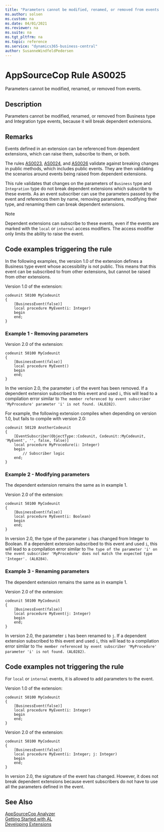 ```yaml
---
title: "Parameters cannot be modified, renamed, or removed from events."
ms.author: solsen
ms.custom: na
ms.date: 04/01/2021
ms.reviewer: na
ms.suite: na
ms.tgt_pltfrm: na
ms.topic: reference
ms.service: "dynamics365-business-central"
author: SusanneWindfeldPedersen
---
```

[//]: # (START>DO_NOT_EDIT)
[//]: # (IMPORTANT:Do not edit any of the content between here and the END>DO_NOT_EDIT.)
[//]: # (Any modifications should be made in the .xml files in the ModernDev repo.)
# AppSourceCop Rule AS0025
Parameters cannot be modified, renamed, or removed from events.

## Description
Parameters cannot be modified, renamed, or removed from Business type and Integration type events, because it will break dependent extensions.

[//]: # (IMPORTANT: END>DO_NOT_EDIT)

## Remarks

Events defined in an extension can be referenced from dependent extensions, which can raise them, subscribe to them, or both.

The rules [AS0023](appsourcecop-as0023-returntypecannotbemodifiedinpublicapi.md), [AS0024](appsourcecop-as0024-parameterscannotberemovedoraddedinexternalprocedures.md), and [AS0026](appsourcecop-as0026-parametertypesubtypecannotbemodifiedinpublicapi.md) validate against breaking changes in public methods, which includes public events. They are then validating the scenarios around events being raised from dependent extensions.

This rule validates that changes on the parameters of `Business` type and `Integration` type do not break dependent extensions which subscribe to these events. As an event subscriber can use the parameters passed by the event and references them by name, removing parameters, modifying their type, and renaming them can break dependent extensions.

> [!NOTE]  
> Dependent extensions can subscribe to these events, even if the events are marked with the `local` or `internal` access modifiers. The access modifier only limits the ability to raise the event. 

## Code examples triggering the rule

In the following examples, the version 1.0 of the extension defines a Business type event whose accessibility is not public. This means that this event can be subscribed to from other extensions, but cannot be raised from other extensions.

Version 1.0 of the extension:
```AL
codeunit 50100 MyCodeunit
{
    [BusinessEvent(false)]
    local procedure MyEvent(i: Integer)
    begin
    end;
}
```

### Example 1 - Removing parameters

Version 2.0 of the extension:
```AL
codeunit 50100 MyCodeunit
{
    [BusinessEvent(false)]
    local procedure MyEvent()
    begin
    end;
}
```

In the version 2.0, the parameter `i` of the event has been removed. If a dependent extension subscribed to this event and used `i`, this will lead to a compilation error similar to `The member referenced by event subscriber 'MyProcedure' parameter 'i' is not found. (AL0282)`.

For example, the following extension compiles when depending on version 1.0, but fails to compile with version 2.0:
```AL
codeunit 50120 AnotherCodeunit
{
    [EventSubscriber(ObjectType::Codeunit, Codeunit::MyCodeunit, 'MyEvent', '', false, false)]
    local procedure MyProcedure(i: Integer)
    begin
        // Subscriber logic
    end;
}
```

### Example 2 - Modifying parameters

The dependent extension remains the same as in example 1.

Version 2.0 of the extension:
```AL
codeunit 50100 MyCodeunit
{
    [BusinessEvent(false)]
    local procedure MyEvent(i: Boolean)
    begin
    end;
}
```

In version 2.0, the type of the parameter `i` has changed from Integer to Boolean. If a dependent extension subscribed to this event and used `i`, this will lead to a compilation error similar to `The type of the parameter 'i' on the event subscriber 'MyProcedure' does not match the expected type 'Integer'. (AL0284)`.

### Example 3 - Renaming parameters

The dependent extension remains the same as in example 1.

Version 2.0 of the extension:
```AL
codeunit 50100 MyCodeunit
{
    [BusinessEvent(false)]
    local procedure MyEvent(j: Integer)
    begin
    end;
}
```

In version 2.0, the parameter `i` has been renamed to `j`. If a dependent extension subscribed to this event and used `i`, this will lead to a compilation error similar to `The member referenced by event subscriber 'MyProcedure' parameter 'i' is not found. (AL0282)`.

## Code examples not triggering the rule

For `local` or `internal` events, it is allowed to add parameters to the event.

Version 1.0 of the extension:
```AL
codeunit 50100 MyCodeunit
{
    [BusinessEvent(false)]
    local procedure MyEvent(i: Integer)
    begin
    end;
}
```

Version 2.0 of the extension:
```AL
codeunit 50100 MyCodeunit
{
    [BusinessEvent(false)]
    local procedure MyEvent(i: Integer; j: Integer)
    begin
    end;
}
```

In version 2.0, the signature of the event has changed. However, it does not break dependent extensions because event subscribers do not have to use all the parameters defined in the event.


## See Also  
[AppSourceCop Analyzer](appsourcecop.md)  
[Getting Started with AL](../devenv-get-started.md)  
[Developing Extensions](../devenv-dev-overview.md)  